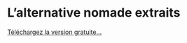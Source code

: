 # L&#8217;alternative nomade extraits

[Téléchargez la version gratuite...](http://blog.tcrouzet.com/alternative-nomade/)